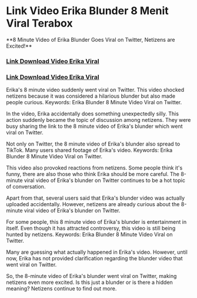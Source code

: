 <h1>Link Video Erika Blunder 8 Menit Viral Terabox </h1>
<p>**8 Minute Video of Erika Blunder Goes Viral on Twitter, Netizens are Excited!**
<h3><a href="https://terabox.com/s/1uKJVuLj2kMPyLJKMVsBejg">Link Download Video Erika Viral</a></h3>
  <h3><a href="https://terabox.com/s/1uKJVuLj2kMPyLJKMVsBejg">Link Download Video Erika Viral</a></h3>
Erika's 8 minute video suddenly went viral on Twitter. This video shocked netizens because it was considered a hilarious blunder but also made people curious. Keywords: Erika Blunder 8 Minute Video Viral on Twitter.

In the video, Erika accidentally does something unexpectedly silly. This action suddenly became the topic of discussion among netizens. They were busy sharing the link to the 8 minute video of Erika's blunder which went viral on Twitter.

Not only on Twitter, the 8 minute video of Erika's blunder also spread to TikTok. Many users shared footage of Erika's video. Keywords: Erika Blunder 8 Minute Video Viral on Twitter.

This video also provoked reactions from netizens. Some people think it's funny, there are also those who think Erika should be more careful. The 8-minute viral video of Erika's blunder on Twitter continues to be a hot topic of conversation.

Apart from that, several users said that Erika's blunder video was actually uploaded accidentally. However, netizens are already curious about the 8-minute viral video of Erika's blunder on Twitter.

For some people, this 8 minute video of Erika's blunder is entertainment in itself. Even though it has attracted controversy, this video is still being hunted by netizens. Keywords: Erika Blunder 8 Minute Video Viral on Twitter.

Many are guessing what actually happened in Erika's video. However, until now, Erika has not provided clarification regarding the blunder video that went viral on Twitter.

So, the 8-minute video of Erika's blunder went viral on Twitter, making netizens even more excited. Is this just a blunder or is there a hidden meaning? Netizens continue to find out more.</p>
